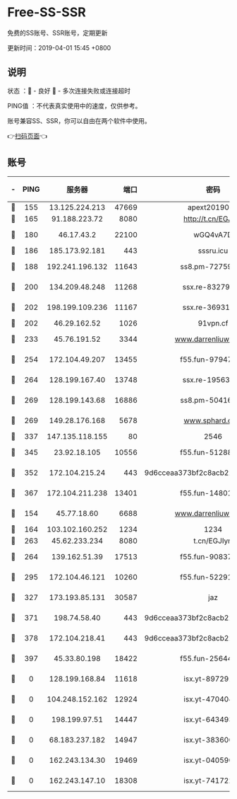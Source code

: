 # Free-SS-SSR

免费的SS账号、SSR账号，定期更新

更新时间：2019-04-01 15:45 +0800

## 说明

状态     ：🙂 - 良好 🙁 - 多次连接失败或连接超时

PING值   ：不代表真实使用中的速度，仅供参考。

账号兼容SS、SSR，你可以自由在两个软件中使用。

👉[扫码页面](https://liesauer.github.io/Free-SS-SSR/)👈

## 账号

|-|PING|服务器|端口|密码|加密方式|区域|
|:----:|:----:|:-----:|-----:|:----:|:----:|:----:|
|🙂|155|13.125.224.213|47669|apext2019001|chacha20|KR|
|🙂|165|91.188.223.72|8080|http://t.cn/EGJIyrl|rc4-md5|RU|
|🙂|180|46.17.43.2|22100|wGQ4vA7D|aes-256-gcm|RU|
|🙂|186|185.173.92.181|443|sssru.icu|rc4-md5|RU|
|🙂|188|192.241.196.132|11643|ss8.pm-72759398|aes-256-cfb|US|
|🙂|200|134.209.48.248|11268|ssx.re-83279244|aes-256-cfb|US|
|🙂|202|198.199.109.236|11167|ssx.re-36931734|aes-256-cfb|US|
|🙂|202|46.29.162.52|1026|91vpn.cf|rc4-md5|RU|
|🙂|233|45.76.191.52|3344|www.darrenliuwei.com|aes-256-cfb|AU|
|🙂|254|172.104.49.207|13455|f55.fun-97947555|aes-256-cfb|SG|
|🙂|264|128.199.167.40|13748|ssx.re-19563702|aes-256-cfb|SG|
|🙂|269|128.199.143.68|16886|ss8.pm-50416761|aes-256-cfb|SG|
|🙂|269|149.28.176.168|5678|www.sphard.com|aes-256-cfb|SG|
|🙂|337|147.135.118.155|80|2546|chacha20|US|
|🙂|345|23.92.18.105|10556|f55.fun-51288574|aes-256-cfb|US|
|🙂|352|172.104.215.24|443|9d6cceaa373bf2c8acb22e60b6a58be6|aes-256-cfb|US|
|🙂|367|172.104.211.238|13401|f55.fun-14801280|aes-256-cfb|US|
|🙂|154|45.77.18.60|6688|www.darrenliuwei.com|aes-256-cfb|JP|
|🙂|164|103.102.160.252|1234|1234|rc4-md5|JP|
|🙂|263|45.62.233.234|8080|t.cn/EGJIyrl|rc4-md5|CA|
|🙂|264|139.162.51.39|17513|f55.fun-90837350|aes-256-cfb|SG|
|🙂|295|172.104.46.121|10260|f55.fun-52291486|aes-256-cfb|SG|
|🙂|327|173.193.85.131|30587|jaz|aes-256-cfb|US|
|🙂|371|198.74.58.40|443|9d6cceaa373bf2c8acb22e60b6a58be6|aes-256-cfb|US|
|🙂|378|172.104.218.41|443|9d6cceaa373bf2c8acb22e60b6a58be6|aes-256-cfb|US|
|🙂|397|45.33.80.198|18422|f55.fun-25644172|aes-256-cfb|US|
|🙁|0|128.199.168.84|11618|isx.yt-89729169|aes-256-cfb|SG|
|🙁|0|104.248.152.162|12924|isx.yt-47040451|aes-256-cfb|SG|
|🙁|0|198.199.97.51|14447|isx.yt-64349334|aes-256-cfb|US|
|🙁|0|68.183.237.182|14947|isx.yt-38360032|aes-256-cfb|SG|
|🙁|0|162.243.134.30|19469|isx.yt-04059009|aes-256-cfb|US|
|🙁|0|162.243.147.10|18308|isx.yt-74172244|aes-256-cfb|US|
